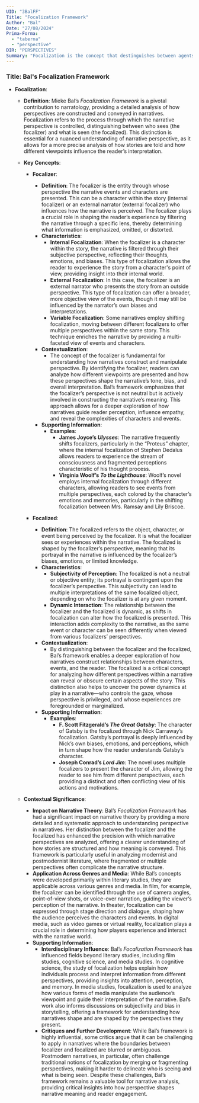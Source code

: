 ```yaml
---
UID: "3BalFF"
Title: "Focalization Framework"
Author: "Bal"
Date: "27/08/2024"
Prima-Forma:
  - "taberna"
  - "perspective"
DIR: "PERSPECTIVES"
Summary: "Focalization is the concept that destinguishes between agents who manipulate narrative and agents who are manipulated and participate in the narrative: focalizer and focalized."
---
```

### Title: **Bal's Focalization Framework**

- **Focalization**:
  - **Definition**: Mieke Bal’s *Focalization Framework* is a pivotal contribution to narratology, providing a detailed analysis of how perspectives are constructed and conveyed in narratives. Focalization refers to the process through which the narrative perspective is controlled, distinguishing between who sees (the focalizer) and what is seen (the focalized). This distinction is essential for a nuanced understanding of narrative perspective, as it allows for a more precise analysis of how stories are told and how different viewpoints influence the reader’s interpretation.

  - **Key Concepts**:

    - **Focalizer**:
      - **Definition**: The focalizer is the entity through whose perspective the narrative events and characters are presented. This can be a character within the story (internal focalizer) or an external narrator (external focalizer) who influences how the narrative is perceived. The focalizer plays a crucial role in shaping the reader’s experience by filtering the narrative through a specific lens, thereby determining what information is emphasized, omitted, or distorted.
      - **Characteristics**:
        - **Internal Focalization**: When the focalizer is a character within the story, the narrative is filtered through their subjective perspective, reflecting their thoughts, emotions, and biases. This type of focalization allows the reader to experience the story from a character's point of view, providing insight into their internal world.
        - **External Focalization**: In this case, the focalizer is an external narrator who presents the story from an outside perspective. This type of focalization can offer a broader, more objective view of the events, though it may still be influenced by the narrator’s own biases and interpretations.
        - **Variable Focalization**: Some narratives employ shifting focalization, moving between different focalizers to offer multiple perspectives within the same story. This technique enriches the narrative by providing a multi-faceted view of events and characters.
      - **Contextualization**:
        - The concept of the focalizer is fundamental for understanding how narratives construct and manipulate perspective. By identifying the focalizer, readers can analyze how different viewpoints are presented and how these perspectives shape the narrative’s tone, bias, and overall interpretation. Bal’s framework emphasizes that the focalizer’s perspective is not neutral but is actively involved in constructing the narrative’s meaning. This approach allows for a deeper exploration of how narratives guide reader perception, influence empathy, and reveal the complexities of characters and events.
      - **Supporting Information**:
        - **Examples**:
          - **James Joyce’s *Ulysses***: The narrative frequently shifts focalizers, particularly in the “Proteus” chapter, where the internal focalization of Stephen Dedalus allows readers to experience the stream of consciousness and fragmented perceptions characteristic of his thought process.
          - **Virginia Woolf’s *To the Lighthouse***: Woolf’s novel employs internal focalization through different characters, allowing readers to see events from multiple perspectives, each colored by the character’s emotions and memories, particularly in the shifting focalization between Mrs. Ramsay and Lily Briscoe.

    - **Focalized**:
      - **Definition**: The focalized refers to the object, character, or event being perceived by the focalizer. It is what the focalizer sees or experiences within the narrative. The focalized is shaped by the focalizer’s perspective, meaning that its portrayal in the narrative is influenced by the focalizer’s biases, emotions, or limited knowledge.
      - **Characteristics**:
        - **Subjectivity of Perception**: The focalized is not a neutral or objective entity; its portrayal is contingent upon the focalizer’s perspective. This subjectivity can lead to multiple interpretations of the same focalized object, depending on who the focalizer is at any given moment.
        - **Dynamic Interaction**: The relationship between the focalizer and the focalized is dynamic, as shifts in focalization can alter how the focalized is presented. This interaction adds complexity to the narrative, as the same event or character can be seen differently when viewed from various focalizers’ perspectives.
      - **Contextualization**:
        - By distinguishing between the focalizer and the focalized, Bal’s framework enables a deeper exploration of how narratives construct relationships between characters, events, and the reader. The focalized is a critical concept for analyzing how different perspectives within a narrative can reveal or obscure certain aspects of the story. This distinction also helps to uncover the power dynamics at play in a narrative—who controls the gaze, whose perspective is privileged, and whose experiences are foregrounded or marginalized.
      - **Supporting Information**:
        - **Examples**:
          - **F. Scott Fitzgerald’s *The Great Gatsby***: The character of Gatsby is the focalized through Nick Carraway’s focalization. Gatsby’s portrayal is deeply influenced by Nick’s own biases, emotions, and perceptions, which in turn shape how the reader understands Gatsby’s character.
          - **Joseph Conrad’s *Lord Jim***: The novel uses multiple focalizers to present the character of Jim, allowing the reader to see him from different perspectives, each providing a distinct and often conflicting view of his actions and motivations.

  - **Contextual Significance**:
    - **Impact on Narrative Theory**: Bal’s *Focalization Framework* has had a significant impact on narrative theory by providing a more detailed and systematic approach to understanding perspective in narratives. Her distinction between the focalizer and the focalized has enhanced the precision with which narrative perspectives are analyzed, offering a clearer understanding of how stories are structured and how meaning is conveyed. This framework is particularly useful in analyzing modernist and postmodernist literature, where fragmented or multiple perspectives often complicate the narrative structure.
    - **Application Across Genres and Media**: While Bal’s concepts were developed primarily within literary studies, they are applicable across various genres and media. In film, for example, the focalizer can be identified through the use of camera angles, point-of-view shots, or voice-over narration, guiding the viewer’s perception of the narrative. In theater, focalization can be expressed through stage direction and dialogue, shaping how the audience perceives the characters and events. In digital media, such as video games or virtual reality, focalization plays a crucial role in determining how players experience and interact with the narrative world.
    - **Supporting Information**:
      - **Interdisciplinary Influence**: Bal’s *Focalization Framework* has influenced fields beyond literary studies, including film studies, cognitive science, and media studies. In cognitive science, the study of focalization helps explain how individuals process and interpret information from different perspectives, providing insights into attention, perception, and memory. In media studies, focalization is used to analyze how various forms of media manipulate the audience’s viewpoint and guide their interpretation of the narrative. Bal’s work also informs discussions on subjectivity and bias in storytelling, offering a framework for understanding how narratives shape and are shaped by the perspectives they present.
      - **Critiques and Further Development**: While Bal’s framework is highly influential, some critics argue that it can be challenging to apply in narratives where the boundaries between focalizer and focalized are blurred or ambiguous. Postmodern narratives, in particular, often challenge traditional notions of focalization by merging or fragmenting perspectives, making it harder to delineate who is seeing and what is being seen. Despite these challenges, Bal’s framework remains a valuable tool for narrative analysis, providing critical insights into how perspective shapes narrative meaning and reader engagement.
